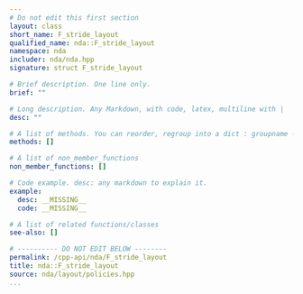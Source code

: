 ```yaml
---
# Do not edit this first section
layout: class
short_name: F_stride_layout
qualified_name: nda::F_stride_layout
namespace: nda
includer: nda/nda.hpp
signature: struct F_stride_layout

# Brief description. One line only.
brief: ""

# Long description. Any Markdown, with code, latex, multiline with |
desc: ""

# A list of methods. You can reorder, regroup into a dict : groupname -> list
methods: []

# A list of non_member_functions
non_member_functions: []

# Code example. desc: any markdown to explain it.
example:
  desc: __MISSING__
  code: __MISSING__

# A list of related functions/classes
see-also: []

# ---------- DO NOT EDIT BELOW --------
permalink: /cpp-api/nda/F_stride_layout
title: nda::F_stride_layout
source: nda/layout/policies.hpp
...
```


